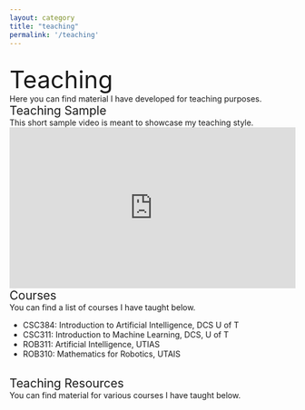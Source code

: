```yaml
---
layout: category
title: "teaching"
permalink: '/teaching'
---
```


<br>
<div style="font-size:3em;">Teaching</div>
Here you can find material I have developed for teaching purposes.

<div style="font-size:1.5em;">Teaching Sample</div>
This short sample video is meant to showcase my teaching style.
<iframe style="width:100%;height:auto;aspect-ratio:16 / 9;" src="https://www.youtube.com/embed/GaVHIYpJI1c" title="Teaching Sample Bayes Theorem" frameborder="0" allow="accelerometer; autoplay; clipboard-write; encrypted-media; gyroscope; picture-in-picture; web-share" referrerpolicy="strict-origin-when-cross-origin" allowfullscreen></iframe>
<br>
<div style="font-size:1.5em;">Courses</div>
You can find a list of courses I have taught below.

- CSC384: Introduction to Artificial Intelligence, DCS U of T
- CSC311: Introduction to Machine Learning, DCS, U of T
- ROB311: Artificial Intelligence, UTIAS
- ROB310: Mathematics for Robotics, UTAIS

<br>
<div style="font-size:1.5em;">Teaching Resources</div>
You can find material for various courses I have taught below.
